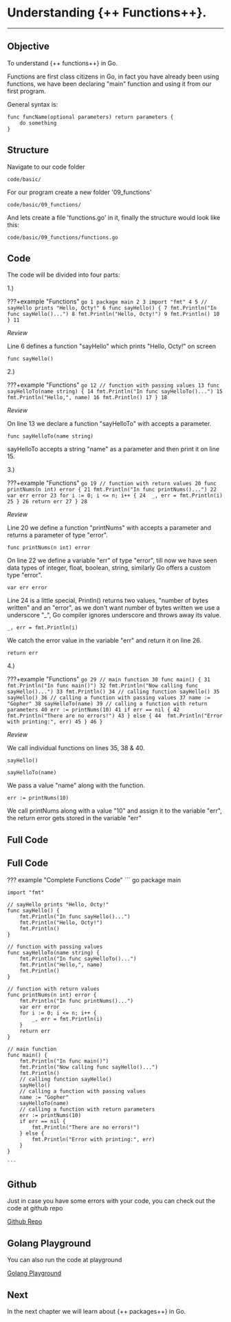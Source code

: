 # Understanding {++ Functions++}.

<hr>

## Objective

To understand {++ functions++} in Go.

Functions are first class citizens in Go, in fact you have already been using functions, we have been declaring "main" function and using it from our first program.

General syntax is:

    func funcName(optional parameters) return parameters {
        do something
    }

## Structure

Navigate to our code folder

    code/basic/

For our program create a new folder '09_functions'

    code/basic/09_functions/

And lets create a file 'functions.go' in it, finally the structure would look like this:

    code/basic/09_functions/functions.go

## Code

The code will be divided into four parts:

1.)

???+example "Functions"
    ``` go
    1 package main
    2
    3 import "fmt"
    4
    5 // sayHello prints "Hello, Octy!"
    6 func sayHello() {
	7 fmt.Println("In func sayHello()...")
	8 fmt.Println("Hello, Octy!")
	9 fmt.Println()
    10 }
    11
    ```

_Review_

Line 6 defines a function "sayHello" which prints "Hello, Octy!" on screen

    func sayHello()

2.)

???+example "Functions"
    ``` go
    12 // function with passing values
    13 func sayHelloTo(name string) {
	14 fmt.Println("In func sayHelloTo()...")
	15 fmt.Println("Hello,", name)
	16 fmt.Println()
    17 }
    18
    ```

_Review_

On line 13 we declare a function "sayHelloTo" with accepts a parameter.

    func sayHelloTo(name string)

sayHelloTo accepts a string "name" as a parameter and then print it on line 15.

3.)

???+example "Functions"
    ``` go
    19 // function with return values
    20 func printNums(n int) error {
	21 fmt.Println("In func printNums()...")
	22 var err error
	23 for i := 0; i <= n; i++ {
	24	_, err = fmt.Println(i)
	25 }
	26 return err
    27 }
    28
    ```

_Review_

Line 20 we define a function "printNums" with accepts a parameter and returns a parameter of type "error".

    func printNums(n int) error

On line 22 we define a variable "err" of type "error", till now we have seen data types of integer, float, boolean, string, similarly Go offers a custom type "error".

    var err error

Line 24 is a little special, Println() returns two values, "number of bytes written" and an "error", as we don't want number of bytes written we use a underscore "_", Go compiler ignores underscore and throws away its value.

    _, err = fmt.Println(i)

We catch the error value in the variable "err" and return it on line 26.

    return err

4.)

???+example "Functions"
    ``` go
    29 // main function
    30 func main() {
	31 fmt.Println("In func main()")
	32 fmt.Println("Now calling func sayHello()...")
	33 fmt.Println()
	34 // calling function sayHello()
	35 sayHello()
	36 // calling a function with passing values
	37 name := "Gopher"
	38 sayHelloTo(name)
	39 // calling a function with return parameters
	40 err := printNums(10)
	41 if err == nil {
	42	fmt.Println("There are no errors!")
	43 } else {
	44	fmt.Println("Error with printing:", err)
	45 }
    46 }
    ```

_Review_

We call individual functions on lines 35, 38 & 40.

    sayHello()

    sayHelloTo(name)

We pass a value "name" along with the function.

    err := printNums(10)

We call printNums along with a value "10" and assign it to the variable "err", the return error gets stored in the variable "err"

## Full Code

## Full Code

??? example "Complete Functions Code"
    ``` go
    package main

    import "fmt"

    // sayHello prints "Hello, Octy!"
    func sayHello() {
        fmt.Println("In func sayHello()...")
        fmt.Println("Hello, Octy!")
        fmt.Println()
    }

    // function with passing values
    func sayHelloTo(name string) {
        fmt.Println("In func sayHelloTo()...")
        fmt.Println("Hello,", name)
        fmt.Println()
    }

    // function with return values
    func printNums(n int) error {
        fmt.Println("In func printNums()...")
        var err error
        for i := 0; i <= n; i++ {
            _, err = fmt.Println(i)
        }
        return err
    }

    // main function
    func main() {
        fmt.Println("In func main()")
        fmt.Println("Now calling func sayHello()...")
        fmt.Println()
        // calling function sayHello()
        sayHello()
        // calling a function with passing values
        name := "Gopher"
        sayHelloTo(name)
        // calling a function with return parameters
        err := printNums(10)
        if err == nil {
            fmt.Println("There are no errors!")
        } else {
            fmt.Println("Error with printing:", err)
        }
    }

    ```

## Github

Just in case you have some errors with your code, you can check out the code at github repo

[Github Repo](https://github.com/octallium/golang-handbook/tree/master/code)

## Golang Playground

You can also run the code at playground

[Golang Playground](https://play.golang.org/p/K-1VZCt_M9k)

## Next

In the next chapter we will learn about {++ packages++} in Go.
